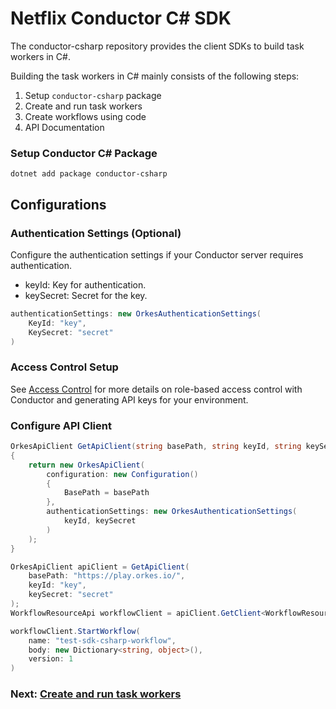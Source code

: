 # Netflix Conductor C# SDK

The conductor-csharp repository provides the client SDKs to build task workers in C#.

Building the task workers in C# mainly consists of the following steps:

1. Setup `conductor-csharp` package
1. Create and run task workers
1. Create workflows using code
1. API Documentation

   
### Setup Conductor C# Package​

```shell
dotnet add package conductor-csharp
```

## Configurations

### Authentication Settings (Optional)
Configure the authentication settings if your Conductor server requires authentication.
* keyId: Key for authentication.
* keySecret: Secret for the key.

```csharp
authenticationSettings: new OrkesAuthenticationSettings(
    KeyId: "key",
    KeySecret: "secret"
)
```

### Access Control Setup
See [Access Control](https://orkes.io/content/docs/getting-started/concepts/access-control) for more details on role-based access control with Conductor and generating API keys for your environment.

### Configure API Client
```csharp
OrkesApiClient GetApiClient(string basePath, string keyId, string keySecret)
{
    return new OrkesApiClient(
        configuration: new Configuration()
        {
            BasePath = basePath
        },
        authenticationSettings: new OrkesAuthenticationSettings(
            keyId, keySecret
        )
    );
}

OrkesApiClient apiClient = GetApiClient(
    basePath: "https://play.orkes.io/",
    keyId: "key",
    keySecret: "secret"
);
WorkflowResourceApi workflowClient = apiClient.GetClient<WorkflowResourceApi>();

workflowClient.StartWorkflow(
    name: "test-sdk-csharp-workflow",
    body: new Dictionary<string, object>(),
    version: 1
)
```

### Next: [Create and run task workers](/docs/readme/workers.md)
